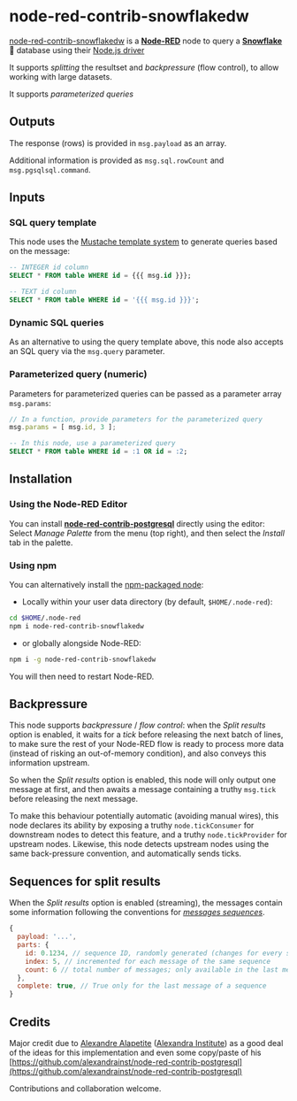 # node-red-contrib-snowflakedw

[node-red-contrib-snowflakedw](https://github.com/mnestor/node-red-contrib-snowflakedw)
is a [**Node-RED**](https://nodered.org/) node to query a [**Snowflake**](https://www.snowflake.com/) 🐘 database using their [Node.js driver](https://docs.snowflake.com/en/user-guide/nodejs-driver-use.html)

It supports *splitting* the resultset and *backpressure* (flow control), to allow working with large datasets.

It supports *parameterized queries*

## Outputs

The response (rows) is provided in `msg.payload` as an array.

Additional information is provided as `msg.sql.rowCount` and `msg.pgsqlsql.command`.

## Inputs

### SQL query template

This node uses the [Mustache template system](https://github.com/janl/mustache.js) to generate queries based on the message:

```sql
-- INTEGER id column
SELECT * FROM table WHERE id = {{{ msg.id }}};

-- TEXT id column
SELECT * FROM table WHERE id = '{{{ msg.id }}}';
```

### Dynamic SQL queries

As an alternative to using the query template above, this node also accepts an SQL query via the `msg.query` parameter.

### Parameterized query (numeric)

Parameters for parameterized queries can be passed as a parameter array `msg.params`:

```js
// In a function, provide parameters for the parameterized query
msg.params = [ msg.id, 3 ];
```

```sql
-- In this node, use a parameterized query
SELECT * FROM table WHERE id = :1 OR id = :2;
```

## Installation

### Using the Node-RED Editor

You can install [**node-red-contrib-postgresql**](https://flows.nodered.org/node/node-red-contrib-snowflakedw) directly using the editor:
Select *Manage Palette* from the menu (top right), and then select the *Install* tab in the palette.

### Using npm

You can alternatively install the [npm-packaged node](https://www.npmjs.com/package/node-red-contrib-snowflakedw):

* Locally within your user data directory (by default, `$HOME/.node-red`):

```sh
cd $HOME/.node-red
npm i node-red-contrib-snowflakedw
```

* or globally alongside Node-RED:

```sh
npm i -g node-red-contrib-snowflakedw
```

You will then need to restart Node-RED.

## Backpressure

This node supports *backpressure* / *flow control*:
when the *Split results* option is enabled, it waits for a *tick* before releasing the next batch of lines,
to make sure the rest of your Node-RED flow is ready to process more data
(instead of risking an out-of-memory condition), and also conveys this information upstream.

So when the *Split results* option is enabled, this node will only output one message at first,
and then awaits a message containing a truthy `msg.tick` before releasing the next message.

To make this behaviour potentially automatic (avoiding manual wires), this node declares its ability by exposing a truthy `node.tickConsumer`
for downstream nodes to detect this feature, and a truthy `node.tickProvider` for upstream nodes.
Likewise, this node detects upstream nodes using the same back-pressure convention, and automatically sends ticks.

## Sequences for split results

When the *Split results* option is enabled (streaming), the messages contain some information following the
conventions for [*messages sequences*](https://nodered.org/docs/user-guide/messages#message-sequences).

```js
{
  payload: '...',
  parts: {
    id: 0.1234, // sequence ID, randomly generated (changes for every sequence)
    index: 5, // incremented for each message of the same sequence
    count: 6 // total number of messages; only available in the last message of a sequence
  },
  complete: true, // True only for the last message of a sequence
}
```

## Credits

Major credit due to [Alexandre Alapetite](https://alexandra.dk/alexandre.alapetite) ([Alexandra Institute](https://alexandra.dk)) as a good deal of the ideas for this implementation and even some copy/paste of his [https://github.com/alexandrainst/node-red-contrib-postgresql](https://github.com/alexandrainst/node-red-contrib-postgresql)

Contributions and collaboration welcome.
